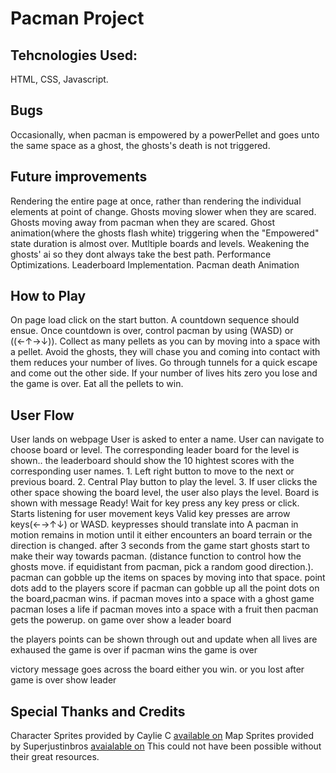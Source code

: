 # Pacman Project
##

## Tehcnologies Used:
HTML, CSS, Javascript.
## Bugs
Occasionally, when pacman is empowered by a powerPellet and goes unto the same space as a ghost, the ghosts's death is not triggered.
## Future improvements
Rendering the entire page at once, rather than rendering the individual elements at point of change.
Ghosts moving slower when they are scared.
Ghosts moving away from pacman when they are scared.
Ghost animation(where the ghosts flash white) triggering when the "Empowered" state duration is almost over.
Mutltiple boards and levels.
Weakening the ghosts' ai so they dont always take the best path.
Performance Optimizations.
Leaderboard Implementation.
Pacman death Animation
## How to Play
On page load click on the start button.
A countdown sequence should ensue.
Once countdown is over, control pacman by using (WASD) or ((←↑→↓)).
Collect as many pellets as you can by moving into a space with a pellet.
Avoid the ghosts, they will chase you and coming into contact with them reduces your number of lives.
Go through tunnels for a quick escape and come out the other side.
If your number of lives hits zero you lose and the game is over.
Eat all the pellets to win.
## User Flow
User lands on webpage
User is asked to enter a name.
User can navigate to choose board or level. The corresponding leader board for the level is shown.. the leaderboard should show the 10 hightest scores with the corresponding user names.
	1. Left right button  to move to the next or previous board.
	2. Central Play button to play the level.
	3. If user clicks the other space showing the board level, the user also plays the level.
Board is shown with message Ready!
Wait for key press any key press or click.
Starts listening for user movement keys
Valid key presses are arrow keys(←→↑↓) or WASD.
keypresses should translate into
A pacman in motion remains in motion until it either encounters an board terrain or the direction is changed.
after 3 seconds from the game start ghosts start to make their way towards pacman.
(distance function to control how the ghosts move. if equidistant from pacman, pick a random good direction.).
pacman can gobble up the items on spaces by moving into that space.
point dots add to the players score
if pacman can gobble up all the point dots on the board,pacman wins.
if pacman moves into a space with a ghost game pacman loses a life
if pacman moves into a space with a fruit then  pacman gets the powerup.
on game over show a leader board

the players points can be shown through out and update
when all lives are exhaused the game is over
if pacman wins the game is over

victory message goes across the board either you win. or you lost
after game is over show leader
## Special Thanks and Credits
Character Sprites provided by Caylie C [available on](https://www.spriters-resource.com/arcade/pacman/asset/159361/)
Map Sprites provided by Superjustinbros [avaialable on](https://www.spriters-resource.com/arcade/pacman/asset/52631/)
This could not have been possible without their great resources.